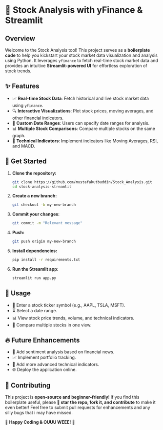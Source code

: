 # 🚀 Stock Analysis with yFinance & Streamlit

## Overview
Welcome to the Stock Analysis tool! This project serves as a **boilerplate code** to help you kickstart your stock market data visualization and analysis using Python. It leverages `yfinance` to fetch real-time stock market data and provides an intuitive **Streamlit-powered UI** for effortless exploration of stock trends.

## ✨ Features
- 📈 **Real-time Stock Data**: Fetch historical and live stock market data using `yfinance`.
- 🔍 **Interactive Visualizations**: Plot stock prices, moving averages, and other financial indicators.
- 📅 **Custom Date Ranges**: Users can specify date ranges for analysis.
- 📊 **Multiple Stock Comparisons**: Compare multiple stocks on the same graph.
- 📌 **Technical Indicators**: Implement indicators like Moving Averages, RSI, and MACD.

## 🚀 Get Started
1. **Clone the repository:**
   ```sh
   git clone https://github.com/mustafakutbuddin/Stock_Analysis.git
   cd stock-analysis-streamlit
   ```
2. **Create a new branch:**
   ```sh
   git checkout -b my-new-branch
   ```
3. **Commit your changes:**
   ```sh
   git commit -m "Relevant message"
   ```
4. **Push:**
   ```sh
   git push origin my-new-branch
   ```
5. **Install dependencies:**
   ```sh
   pip install -r requirements.txt
   ```
6. **Run the Streamlit app:**
   ```sh
   streamlit run app.py
   ```
   
## 📌 Usage
- 🔎 Enter a stock ticker symbol (e.g., AAPL, TSLA, MSFT).
- ⏳ Select a date range.
- 📊 View stock price trends, volume, and technical indicators.
- 🔄 Compare multiple stocks in one view.

## 🔥 Future Enhancements
- 📰 Add sentiment analysis based on financial news.
- 📈 Implement portfolio tracking.
- 📌 Add more advanced technical indicators.
- 🌐 Deploy the application online.

## 🤝 Contributing
This project is **open-source and beginner-friendly**! If you find this boilerplate useful, please **🌟 star the repo, fork it, and contribute** to make it even better! Feel free to submit pull requests for enhancements and any silly bugs that i may have missed.

🚀 **Happy Coding & OUUU WEEE!** 🎉
